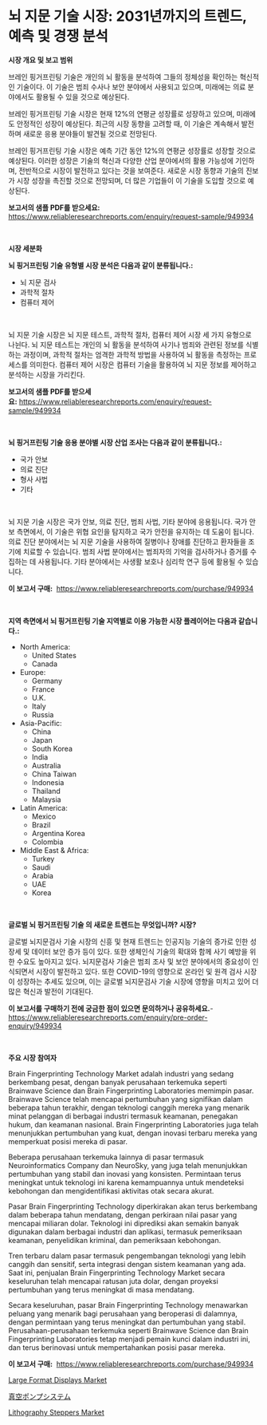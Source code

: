 <p><h1>뇌 지문 기술 시장: 2031년까지의 트렌드, 예측 및 경쟁 분석</h1></p><p><strong>시장 개요 및 보고 범위</strong></p>
<p><p>브레인 핑거프린팅 기술은 개인의 뇌 활동을 분석하여 그들의 정체성을 확인하는 혁신적인 기술이다. 이 기술은 범죄 수사나 보안 분야에서 사용되고 있으며, 미래에는 의료 분야에서도 활용될 수 있을 것으로 예상된다. </p><p>브레인 핑거프린팅 기술 시장은 현재 12%의 연평균 성장률로 성장하고 있으며, 미래에도 안정적인 성장이 예상된다. 최근의 시장 동향을 고려할 때, 이 기술은 계속해서 발전하며 새로운 응용 분야들이 발견될 것으로 전망된다.</p><p>브레인 핑거프린팅 기술 시장은 예측 기간 동안 12%의 연평균 성장률로 성장할 것으로 예상된다. 이러한 성장은 기술의 혁신과 다양한 산업 분야에서의 활용 가능성에 기인하며, 전반적으로 시장이 발전하고 있다는 것을 보여준다. 새로운 시장 동향과 기술의 진보가 시장 성장을 촉진할 것으로 전망되며, 더 많은 기업들이 이 기술을 도입할 것으로 예상된다.</p></p>
<p><strong>보고서의 샘플 PDF를 받으세요:</strong> <a href="https://www.reliableresearchreports.com/enquiry/request-sample/949934">https://www.reliableresearchreports.com/enquiry/request-sample/949934</a></p>
<p>&nbsp;</p>
<p><strong>시장 세분화</strong></p>
<p><strong>뇌 핑거프린팅 기술 유형별 시장 분석은 다음과 같이 분류됩니다.:</strong></p>
<p><ul><li>뇌 지문 검사</li><li>과학적 절차</li><li>컴퓨터 제어</li></ul></p>
<p>&nbsp;</p>
<p><p>뇌 지문 기술 시장은 뇌 지문 테스트, 과학적 절차, 컴퓨터 제어 시장 세 가지 유형으로 나뉜다. 뇌 지문 테스트는 개인의 뇌 활동을 분석하여 사기나 범죄와 관련된 정보를 식별하는 과정이며, 과학적 절차는 엄격한 과학적 방법을 사용하여 뇌 활동을 측정하는 프로세스를 의미한다. 컴퓨터 제어 시장은 컴퓨터 기술을 활용하여 뇌 지문 정보를 제어하고 분석하는 시장을 가리킨다.</p></p>
<p><strong>보고서의 샘플 PDF를 받으세요:</strong>&nbsp;<a href="https://www.reliableresearchreports.com/enquiry/request-sample/949934">https://www.reliableresearchreports.com/enquiry/request-sample/949934</a></p>
<p>&nbsp;</p>
<p><strong> 뇌 핑거프린팅 기술 응용 분야별 시장 산업 조사는 다음과 같이 분류됩니다.:</strong></p>
<p><ul><li>국가 안보</li><li>의료 진단</li><li>형사 사법</li><li>기타</li></ul></p>
<p>&nbsp;</p>
<p><p>뇌 지문 기술 시장은 국가 안보, 의료 진단, 범죄 사법, 기타 분야에 응용됩니다. 국가 안보 측면에서, 이 기술은 위협 요인을 탐지하고 국가 안전을 유지하는 데 도움이 됩니다. 의료 진단 분야에서는 뇌 지문 기술을 사용하여 질병이나 장애를 진단하고 환자들을 조기에 치료할 수 있습니다. 범죄 사법 분야에서는 범죄자의 기억을 검사하거나 증거를 수집하는 데 사용됩니다. 기타 분야에서는 사생활 보호나 심리학 연구 등에 활용될 수 있습니다.</p></p>
<p><strong>이 보고서 구매:</strong>&nbsp; <a href="https://www.reliableresearchreports.com/purchase/949934">https://www.reliableresearchreports.com/purchase/949934</a></p>
<p>&nbsp;</p>
<p><strong>지역 측면에서 뇌 핑거프린팅 기술 지역별로 이용 가능한 시장 플레이어는 다음과 같습니다.:</strong></p>
<p><ul>
    <li>
        North America:
        <ul>
            <li>United States</li>
            <li>Canada</li>
        </ul>
    </li>
    <li>
        Europe:
        <ul>
            <li>Germany</li>
            <li>France</li>
            <li>U.K.</li>
            <li>Italy</li>
            <li>Russia</li>
        </ul>
    </li>
    <li>
        Asia-Pacific:
        <ul>
            <li>China</li>
            <li>Japan</li>
            <li>South Korea</li>
            <li>India</li>
            <li>Australia</li>
            <li>China Taiwan</li>
            <li>Indonesia</li>
            <li>Thailand</li>
            <li>Malaysia</li>
        </ul>
    </li>
    <li>
        Latin America:
        <ul>
            <li>Mexico</li>
            <li>Brazil</li>
            <li>Argentina Korea</li>
            <li>Colombia</li>
        </ul>
    </li>
    <li>
        Middle East & Africa:
        <ul>
            <li>Turkey</li>
            <li>Saudi</li>
            <li>Arabia</li>
            <li>UAE</li>
            <li>Korea</li>
        </ul>
    </li>
    </ul></p>
<p>&nbsp;</p>
<p><strong>글로벌 뇌 핑거프린팅 기술 의 새로운 트렌드는 무엇입니까? 시장?</strong></p>
<p><p>글로벌 뇌지문검사 기술 시장의 신흥 및 현재 트렌드는 인공지능 기술의 증가로 인한 성장세 및 데이터 보안 증가 등이 있다. 또한 생체인식 기술의 확대와 함께 사기 예방을 위한 수요도 높아지고 있다. 뇌지문검사 기술은 범죄 조사 및 보안 분야에서의 중요성이 인식되면서 시장이 발전하고 있다. 또한 COVID-19의 영향으로 온라인 및 원격 검사 시장이 성장하는 추세도 있으며, 이는 글로벌 뇌지문검사 기술 시장에 영향을 미치고 있어 더 많은 혁신과 발전이 기대된다.</p></p>
<p><strong>이 보고서를 구매하기 전에 궁금한 점이 있으면 문의하거나 공유하세요.</strong>- <a href="https://www.reliableresearchreports.com/enquiry/pre-order-enquiry/949934">https://www.reliableresearchreports.com/enquiry/pre-order-enquiry/949934</a></p>
<p>&nbsp;</p>
<p><strong>주요 시장 참여자</strong></p>
<p><p>Brain Fingerprinting Technology Market adalah industri yang sedang berkembang pesat, dengan banyak perusahaan terkemuka seperti Brainwave Science dan Brain Fingerprinting Laboratories memimpin pasar. Brainwave Science telah mencapai pertumbuhan yang signifikan dalam beberapa tahun terakhir, dengan teknologi canggih mereka yang menarik minat pelanggan di berbagai industri termasuk keamanan, penegakan hukum, dan keamanan nasional. Brain Fingerprinting Laboratories juga telah menunjukkan pertumbuhan yang kuat, dengan inovasi terbaru mereka yang memperkuat posisi mereka di pasar.</p><p>Beberapa perusahaan terkemuka lainnya di pasar termasuk Neuroinformatics Company dan NeuroSky, yang juga telah menunjukkan pertumbuhan yang stabil dan inovasi yang konsisten. Permintaan terus meningkat untuk teknologi ini karena kemampuannya untuk mendeteksi kebohongan dan mengidentifikasi aktivitas otak secara akurat.</p><p>Pasar Brain Fingerprinting Technology diperkirakan akan terus berkembang dalam beberapa tahun mendatang, dengan perkiraan nilai pasar yang mencapai miliaran dolar. Teknologi ini diprediksi akan semakin banyak digunakan dalam berbagai industri dan aplikasi, termasuk pemeriksaan keamanan, penyelidikan kriminal, dan pemeriksaan kebohongan.</p><p>Tren terbaru dalam pasar termasuk pengembangan teknologi yang lebih canggih dan sensitif, serta integrasi dengan sistem keamanan yang ada. Saat ini, penjualan Brain Fingerprinting Technology Market secara keseluruhan telah mencapai ratusan juta dolar, dengan proyeksi pertumbuhan yang terus meningkat di masa mendatang.</p><p>Secara keseluruhan, pasar Brain Fingerprinting Technology menawarkan peluang yang menarik bagi perusahaan yang beroperasi di dalamnya, dengan permintaan yang terus meningkat dan pertumbuhan yang stabil. Perusahaan-perusahaan terkemuka seperti Brainwave Science dan Brain Fingerprinting Laboratories tetap menjadi pemain kunci dalam industri ini, dan terus berinovasi untuk mempertahankan posisi pasar mereka.</p></p>
<p><strong>이 보고서 구매:</strong>&nbsp;&nbsp;<a href="https://www.reliableresearchreports.com/purchase/949934">https://www.reliableresearchreports.com/purchase/949934</a></p>
<p><p><a href="https://github.com/brentleyjimmiealvaradoz4l1rea/Market-Research-Report-List-1/blob/main/large-format-displays-market.md">Large Format Displays Market</a></p><p><a href="https://github.com/SarahFahey88/Market-Research-Report-List-1/blob/main/252308210585.md">真空ポンプシステム</a></p><p><a href="https://github.com/Angelnienowdseej3e45z3p8c/Market-Research-Report-List-1/blob/main/lithography-steppers-market.md">Lithography Steppers Market</a></p></p>
